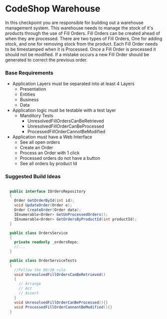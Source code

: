 CodeShop Warehouse
==================

In this checkpoint you are responsible for building out a warehouse management system. This warehouse needs to manage the stock of it's products through the use of Fill Orders. Fill Orders can be created ahead of when they are processed. There are two types of Fill Orders, One for adding stock, and one for removing stock from the product. Each Fill Order needs to be timestamped when it is Processed. Once a Fill Order is processed it should not be modified. If a mistake occurs a new Fill Order should be generated to correct the previous order. 

### Base Requirements
  - Application Layers must be separated into at least 4 Layers
    - Presentation
    - Entities
    - Business
    - Data
  - Application logic must be testable with a test layer
    - Manditory Tests
      - UnresolvedFillOrdersCanBeRetrieved
      - UnresolvedFillOrderCanBeProcessed
      - ProcessedFillOrderCannotBeModified
  - Application must have a Web Interface
    - See all open orders
    - Create an Order
    - Process an Order with 1 click
    - Processed orders do not have a button
    - See all orders by product Id


### Suggested Build Ideas

```csharp

  public interface IOrdersRepository
  {
    Order GetOrderById(int id);
    void UpdateOrder(Order o);
    Order CreateOrder(Order data);
    IEnumerable<Order> GetUnProcessedOrders();
    IEnumerable<Order> GetOrdersByProductId(int productId);
  }

  public class OrdersService
  {
    private readonly _ordersRepo;
    //...
  }

  public class OrderServiceTests
  {
    //Follow the 80/20 rule
    void UnresolvedFillOrdersCanBeRetrieved()
    {
      // Arrange
      // Act
      // Assert
    }
    void UnresolvedFillOrderCanBeProcessed(){}
    void ProcessedFillOrderCannontBeModified(){}
  }

```
